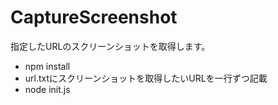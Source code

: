 # CaptureScreenshot

指定したURLのスクリーンショットを取得します。

- npm install
- url.txtにスクリーンショットを取得したいURLを一行ずつ記載
- node init.js